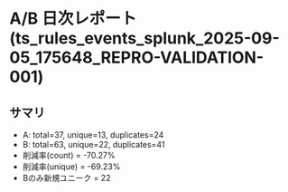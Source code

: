 # A/B 日次レポート (ts_rules_events_splunk_2025-09-05_175648_REPRO-VALIDATION-001)

## サマリ
- A: total=37, unique=13, duplicates=24
- B: total=63, unique=22, duplicates=41
- 削減率(count) = -70.27%
- 削減率(unique) = -69.23%
- Bのみ新規ユニーク = 22